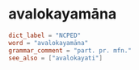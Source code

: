 # avalokayamāna

``` toml
dict_label = "NCPED"
word = "avalokayamāna"
grammar_comment = "part. pr. mfn."
see_also = ["avalokayati"]
```

